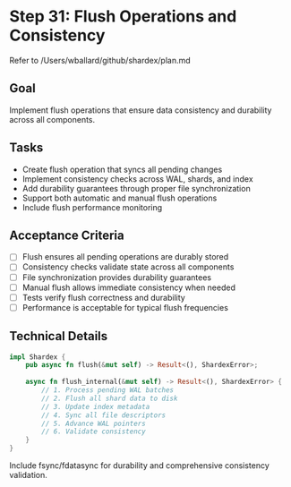 # Step 31: Flush Operations and Consistency

Refer to /Users/wballard/github/shardex/plan.md

## Goal
Implement flush operations that ensure data consistency and durability across all components.

## Tasks
- Create flush operation that syncs all pending changes
- Implement consistency checks across WAL, shards, and index
- Add durability guarantees through proper file synchronization
- Support both automatic and manual flush operations
- Include flush performance monitoring

## Acceptance Criteria
- [ ] Flush ensures all pending operations are durably stored
- [ ] Consistency checks validate state across all components
- [ ] File synchronization provides durability guarantees
- [ ] Manual flush allows immediate consistency when needed
- [ ] Tests verify flush correctness and durability
- [ ] Performance is acceptable for typical flush frequencies

## Technical Details
```rust
impl Shardex {
    pub async fn flush(&mut self) -> Result<(), ShardexError>;
    
    async fn flush_internal(&mut self) -> Result<(), ShardexError> {
        // 1. Process pending WAL batches
        // 2. Flush all shard data to disk
        // 3. Update index metadata
        // 4. Sync all file descriptors
        // 5. Advance WAL pointers
        // 6. Validate consistency
    }
}
```

Include fsync/fdatasync for durability and comprehensive consistency validation.